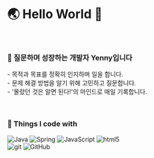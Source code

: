 <h1>🌏 Hello World 🚀</h1>

<br>
<h3>🌱 질문하며 성장하는 개발자 Yenny입니다</h3>
<p>
- 목적과 목표를 정확히 인지하며 일을 합니다.<br>
- 문제 해결 방법을 알기 위해 고민하고 질문합니다.<br>
- '몰랐던 것은 알면 된다!'의 마인드로 매일 기록합니다.<br>
</p>
<br>
<h3>🎁 Things I code with</h3>
<p>
  <img alt="Java" src="https://img.shields.io/badge/-Java-007396?style=flat-square&logo=Java&logoColor=white" />
  <img alt="Spring" src="https://img.shields.io/badge/-Spring-6DB33F?style=flat-square&logo=Spring&logoColor=white" />
  <img alt="JavaScript" src="https://img.shields.io/badge/-JavaScript-F7DF1E?style=flat-square&logo=JavaScript&logoColor=black" />
  <img alt="html5" src="https://img.shields.io/badge/-HTML5-E34F26?style=flat-square&logo=html5&logoColor=white" />
  <br>
  <img alt="git" src="https://img.shields.io/badge/-Git-F05032?style=flat-square&logo=git&logoColor=white" />
  <img alt="GitHub" src="https://img.shields.io/badge/-GitHub-05122A?style=flat-square&logo=github&logoColor=white" />
</p>


